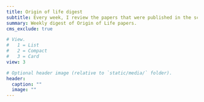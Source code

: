 ```yaml
---
title: Origin of life digest
subtitle: Every week, I review the papers that were published in the scientific literature and post the ones related to research on the origin of life here. <br><br> You can also subscribe to this digest via RSS through [this link](index.xml) or [receive it in your email directly](https://buttondown.email/ooldigest). 
summary: Weekly digest of Origin of Life papers.
cms_exclude: true

# View.
#   1 = List
#   2 = Compact
#   3 = Card
view: 3

# Optional header image (relative to `static/media/` folder).
header:
  caption: ""
  image: ""
---
```

